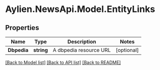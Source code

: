 # Aylien.NewsApi.Model.EntityLinks
## Properties

Name | Type | Description | Notes
------------ | ------------- | ------------- | -------------
**Dbpedia** | **string** | A dbpedia resource URL | [optional] 

[[Back to Model list]](../README.md#documentation-for-models) [[Back to API list]](../README.md#documentation-for-api-endpoints) [[Back to README]](../README.md)

